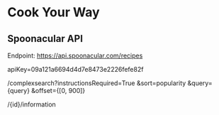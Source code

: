 # Cook Your Way

## Spoonacular API

Endpoint: https://api.spoonacular.com/recipes

apiKey=09a121a6694d4d7e8473e2226fefe82f

/complexsearch?instructionsRequired=True
  &sort=popularity
  &query={query}
  &offset={[0, 900]}

/{id}/information